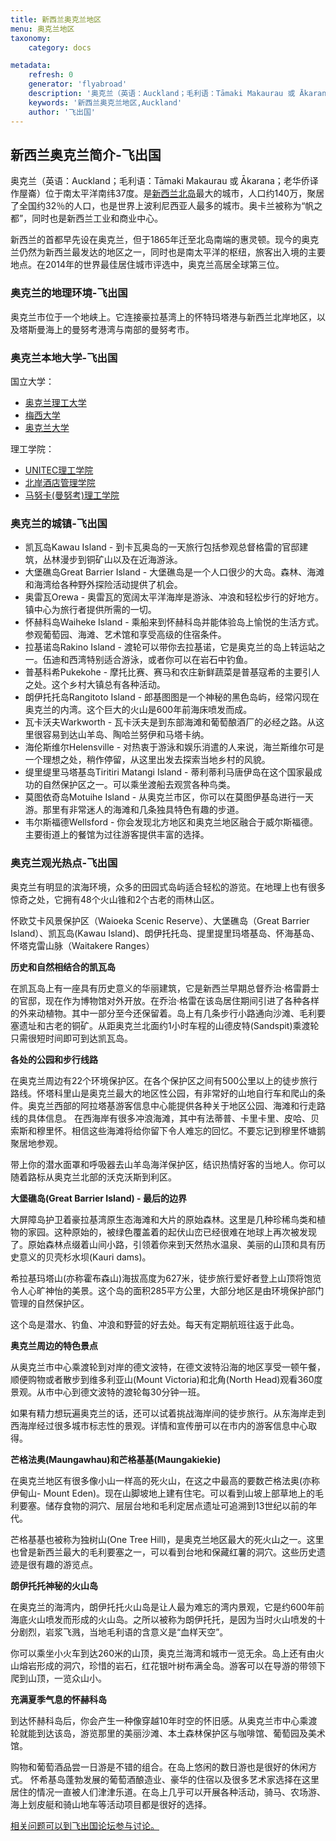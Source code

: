 ```yaml
---
title: 新西兰奥克兰地区
menu: 奥克兰地区
taxonomy:
    category: docs

metadata:
    refresh: 0
    generator: 'flyabroad'
    description: '奥克兰（英语：Auckland；毛利语：Tāmaki Makaurau 或 Ākarana；老华侨译作屋崙）位于南太平洋南纬37度。是新西兰在北岛最大的城市，人口约140万，聚居了全国约32％的人口，也是世界上波利尼西亚人最多的城市。奥卡兰被称为“帆之都”，同时也是新西兰工业和商业中心。'
    keywords: '新西兰奥克兰地区,Auckland'
    author: '飞出国'
---
```

## 新西兰奥克兰简介-飞出国

奥克兰（英语：Auckland；毛利语：Tāmaki Makaurau 或 Ākarana；老华侨译作屋崙）位于南太平洋南纬37度。是[新西兰北岛]最大的城市，人口约140万，聚居了全国约32％的人口，也是世界上波利尼西亚人最多的城市。奥卡兰被称为“帆之都”，同时也是新西兰工业和商业中心。

新西兰的首都早先设在奥克兰，但于1865年迁至北岛南端的惠灵顿。现今的奥克兰仍然为新西兰最发达的地区之一，同时也是南太平洋的枢纽，旅客出入境的主要地点。在2014年的世界最佳居住城市评选中，奥克兰高居全球第三位。

### 奥克兰的地理环境-飞出国

奥克兰市位于一个地峡上。它连接豪拉基湾上的怀特玛塔港与新西兰北岸地区，以及塔斯曼海上的曼努考港湾与南部的曼努考市。

### 奥克兰本地大学-飞出国

国立大学：

* [奥克兰理工大学]
* [梅西大学]
* [奥克兰大学]

理工学院：

* [UNITEC理工学院]
* [北岸酒店管理学院]
* [马努卡(曼努考)理工学院]

### 奥克兰的城镇-飞出国

* 凯瓦岛Kawau Island - 到卡瓦奥岛的一天旅行包括参观总督格雷的官邸建筑，丛林漫步到铜矿山以及在近海游泳。
* 大堡礁岛Great Barrier Island - 大堡礁岛是一个人口很少的大岛。森林、海滩和海湾给各种野外探险活动提供了机会。
* 奥雷瓦Orewa - 奥雷瓦的宽阔太平洋海岸是游泳、冲浪和轻松步行的好地方。镇中心为旅行者提供所需的一切。
* 怀赫科岛Waiheke Island - 乘船来到怀赫科岛并能体验岛上愉悦的生活方式。参观葡萄园、海滩、艺术馆和享受高级的住宿条件。
* 拉基诺岛Rakino Island - 渡轮可以带你去拉基诺，它是奥克兰的岛上转运站之一。伍迪和西湾特别适合游泳，或者你可以在岩石中钓鱼。
* 普基科希Pukekohe - 摩托比赛、赛马和农庄新鲜蔬菜是普基寇希的主要引人之处。这个乡村大镇总有各种活动。
* 朗伊托托岛Rangitoto Island - 郎基图图是一个神秘的黑色岛屿，经常闪现在奥克兰的内湾。这个巨大的火山是600年前海床喷发而成。
* 瓦卡沃夫Warkworth - 瓦卡沃夫是到东部海滩和葡萄酿酒厂的必经之路。从这里很容易到达山羊岛、陶哈兰努伊和马塔卡纳。
* 海伦斯维尔Helensville - 对热衷于游泳和娱乐消遣的人来说，海兰斯维尔可是一个理想之处，稍作停留，从这里出发去探索当地乡村的风貌。
* 缇里缇里马塔基岛Tiritiri Matangi Island - 蒂利蒂利马唐伊岛在这个国家最成功的自然保护区之一。可以乘坐渡船去观赏各种鸟类。
* 莫图依奇岛Motuihe Island - 从奥克兰市区，你可以在莫图伊基岛进行一天游。那里有非常迷人的海滩和几条独具特色有趣的步道。
* 韦尔斯福德Wellsford - 你会发现北方地区和奥克兰地区融合于威尔斯福德。主要街道上的餐馆为过往游客提供丰富的选择。

### 奥克兰观光热点-飞出国

奥克兰有明显的滨海环境，众多的田园式岛屿适合轻松的游览。在地理上也有很多惊奇之处，它拥有48个火山锥和2个古老的雨林山区。

怀欧艾卡风景保护区（Waioeka Scenic Reserve）、大堡礁岛（Great Barrier Island）、凯瓦岛(Kawau Island)、朗伊托托岛、提里提里玛塔基岛、怀海基岛、怀塔克雷山脉（Waitakere Ranges）

**历史和自然相结合的凯瓦岛**

在凯瓦岛上有一座具有历史意义的华丽建筑，它是新西兰早期总督乔治·格雷爵士的官邸，现在作为博物馆对外开放。在乔治·格雷在该岛居住期间引进了各种各样的外来动植物。其中一部分至今还保留着。岛上有几条步行小路通向沙滩、毛利要塞遗址和古老的铜矿。从距奥克兰北面约1小时车程的山德皮特(Sandspit)乘渡轮只需很短时间即可到达凯瓦岛。

**各处的公园和步行线路**

在奥克兰周边有22个环境保护区。在各个保护区之间有500公里以上的徒步旅行路线。怀塔科里山是奥克兰最大的地区性公园，有非常好的山地自行车和爬山的条件。奥克兰西部的阿拉塔基游客信息中心能提供各种关于地区公园、海滩和行走路线的具体信息。
在西海岸有很多冲浪海滩，其中有法蒂普、卡里卡里、皮哈、贝索斯和穆里怀。相信这些海滩将给你留下令人难忘的回忆。不要忘记到穆里怀塘鹅聚居地参观。

带上你的潜水面罩和呼吸器去山羊岛海洋保护区，结识热情好客的当地人。你可以随着路标从奥克兰北部的沃克沃斯到利区。

**大堡礁岛(Great Barrier Island) - 最后的边界**

大屏障岛护卫着豪拉基湾原生态海滩和大片的原始森林。这里是几种珍稀鸟类和植物的家园。这种原始的，被绿色覆盖着的起伏山峦已经很难在地球上再次被发现了。原始森林点缀着山间小路，引领着你来到天然热水温泉、美丽的山顶和具有历史意义的贝壳杉水坝(Kauri dams)。

希拉基玛塔山(亦称霍布森山)海拔高度为627米，徒步旅行爱好者登上山顶将饱览令人心旷神怡的美景。这个岛的面积285平方公里，大部分地区是由环境保护部门管理的自然保护区。

这个岛是潜水、钓鱼、冲浪和野营的好去处。每天有定期航班往返于此岛。

**奥克兰周边的特色景点**

从奥克兰市中心乘渡轮到对岸的德文波特，在德文波特沿海的地区享受一顿午餐，顺便购物或者散步到维多利亚山(Mount Victoria)和北角(North Head)观看360度景观。从市中心到德文波特的渡轮每30分钟一班。

如果有精力想玩遍奥克兰的话，还可以试着挑战海岸间的徒步旅行。从东海岸走到西海岸经过很多城市标志性的景观。详情和宣传册可以在市内的游客信息中心取得。

**芒格法奥(Maungawhau)和芒格基基(Maungakiekie)**

在奥克兰地区有很多像小山一样高的死火山，在这之中最高的要数芒格法奥(亦称伊甸山- Mount Eden)。现在山脚坡地上建有住宅。可以看到山坡上部草地上的毛利要塞。储存食物的洞穴、层层台地和毛利定居点遗址可追溯到13世纪以前的年代。

芒格基基也被称为独树山(One Tree Hill)，是奥克兰地区最大的死火山之一。这里也曾是新西兰最大的毛利要塞之一，可以看到台地和保藏红薯的洞穴。这些历史遗迹是很有趣的游览点。

**朗伊托托神秘的火山岛**

在奥克兰的海湾内，朗伊托托火山岛是让人最为难忘的湾内景观，它是约600年前海底火山喷发而形成的火山岛。之所以被称为朗伊托托，是因为当时火山喷发的十分剧烈，岩浆飞溅，当地毛利语的含意义是“血样天空”。

你可以乘坐小火车到达260米的山顶，奥克兰海湾和城市一览无余。岛上还有由火山熔岩形成的洞穴，珍惜的岩石，红花银叶树布满全岛。游客可以在导游的带领下爬到山顶，一览众山小。

**充满夏季气息的怀赫科岛**

到达怀赫科岛后，你会产生一种像穿越10年时空的怀旧感。从奥克兰市中心乘渡轮就能到达该岛，游览那里的美丽沙滩、本土森林保护区与咖啡馆、葡萄园及美术馆。

购物和葡萄酒品尝一日游是不错的组合。在岛上悠闲的数日游也是很好的休闲方式。
怀希基岛蓬勃发展的葡萄酒酿造业、豪华的住宿以及很多艺术家选择在这里居住的情况一直被人们津津乐道。在岛上几乎可以开展各种活动，骑马、农场游、海上划皮艇和骑山地车等活动项目都是很好的选择。

[相关问题可以到飞出国论坛参与讨论。](http://bbs.fcgvisa.com/t/17132?target=_blank)

[奥克兰理工大学]:/nz/north-island/aut
[梅西大学]:/nz/north-island/massey
[奥克兰大学]:/nz/north-island/auckland-ac
[怀卡托大学]:/nz/north-island/waikato-ac
[惠灵顿维多利亚大学]:/nz/north-island/victoria
[坎特伯雷大学]:/nz/south-island/canterbury-ac
[奥塔哥大学]:/nz/south-island/otago-ac
[林肯大学]:/nz/south-island/lincoln

[新西兰北岛]:/nz/north-island
[新西兰南岛]:/nz/south-island
[新西兰]:/nz
[奥克兰]:/nz/auckland

[UNITEC理工学院]:/nz/auckland/unitec
[北岸酒店管理学院]:/nz/auckland/nsia
[马努卡(曼努考)理工学院]:/nz/auckland/miot
